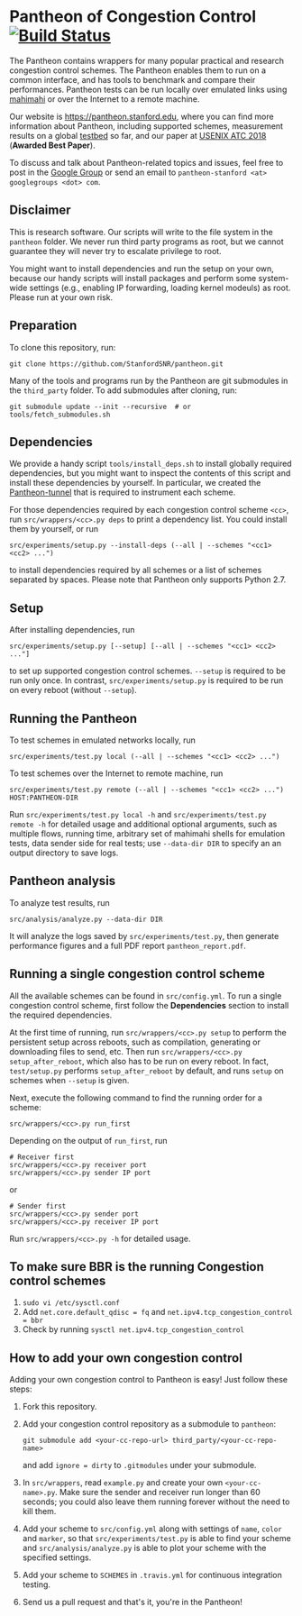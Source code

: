 # Pantheon of Congestion Control [![Build Status](https://travis-ci.org/StanfordSNR/pantheon.svg?branch=master)](https://travis-ci.org/StanfordSNR/pantheon)
The Pantheon contains wrappers for many popular practical and research
congestion control schemes. The Pantheon enables them to run on a common
interface, and has tools to benchmark and compare their performances.
Pantheon tests can be run locally over emulated links using
[mahimahi](http://mahimahi.mit.edu/) or over the Internet to a remote machine.

Our website is <https://pantheon.stanford.edu>, where you can find more
information about Pantheon, including supported schemes, measurement results
on a global [testbed](https://github.com/StanfordSNR/observatory)
so far, and our paper at [USENIX ATC 2018](https://www.usenix.org/conference/atc18/presentation/yan-francis)
(**Awarded Best Paper**).

To discuss and talk about Pantheon-related topics and issues, feel free to
post in the [Google Group](https://groups.google.com/forum/#!forum/pantheon-stanford)
or send an email to `pantheon-stanford <at> googlegroups <dot> com`.

## Disclaimer
This is research software. Our scripts will write to the file system in the
`pantheon` folder. We never run third party programs as root, but we cannot
guarantee they will never try to escalate privilege to root.

You might want to install dependencies and run the setup on your own, because
our handy scripts will install packages and perform some system-wide settings
(e.g., enabling IP forwarding, loading kernel modeuls) as root.
Please run at your own risk.

## Preparation
To clone this repository, run:

```
git clone https://github.com/StanfordSNR/pantheon.git
```

Many of the tools and programs run by the Pantheon are git submodules in the
`third_party` folder. To add submodules after cloning, run:

```
git submodule update --init --recursive  # or tools/fetch_submodules.sh
```

## Dependencies
We provide a handy script `tools/install_deps.sh` to install globally required
dependencies, but you might want to inspect the contents of this script and
install these dependencies by yourself. In particular, we created
the [Pantheon-tunnel](https://github.com/StanfordSNR/pantheon-tunnel)
that is required to instrument each scheme.

For those dependencies required by each congestion control scheme `<cc>`,
run `src/wrappers/<cc>.py deps` to print a dependency list. You could install
them by yourself, or run

```
src/experiments/setup.py --install-deps (--all | --schemes "<cc1> <cc2> ...")
```

to install dependencies required by all schemes or a list of schemes separated
by spaces. Please note that Pantheon only supports Python 2.7.

## Setup
After installing dependencies, run

```
src/experiments/setup.py [--setup] [--all | --schemes "<cc1> <cc2> ..."]
```

to set up supported congestion control schemes. `--setup` is required
to be run only once. In contrast, `src/experiments/setup.py` is
required to be run on every reboot (without `--setup`).

## Running the Pantheon
To test schemes in emulated networks locally, run

```
src/experiments/test.py local (--all | --schemes "<cc1> <cc2> ...")
```

To test schemes over the Internet to remote machine, run

```
src/experiments/test.py remote (--all | --schemes "<cc1> <cc2> ...") HOST:PANTHEON-DIR
```

Run `src/experiments/test.py local -h` and `src/experiments/test.py remote -h`
for detailed usage and additional optional arguments, such as multiple flows,
running time, arbitrary set of mahimahi shells for emulation tests,
data sender side for real tests; use `--data-dir DIR` to specify an
an output directory to save logs.

## Pantheon analysis
To analyze test results, run

```
src/analysis/analyze.py --data-dir DIR
```

It will analyze the logs saved by `src/experiments/test.py`, then generate
performance figures and a full PDF report `pantheon_report.pdf`.

## Running a single congestion control scheme
All the available schemes can be found in `src/config.yml`. To run a single
congestion control scheme, first follow the **Dependencies** section to install
the required dependencies.

At the first time of running, run `src/wrappers/<cc>.py setup`
to perform the persistent setup across reboots, such as compilation,
generating or downloading files to send, etc. Then run
`src/wrappers/<cc>.py setup_after_reboot`, which also has to be run on every
reboot. In fact, `test/setup.py` performs `setup_after_reboot` by
default, and runs `setup` on schemes when `--setup` is given.

Next, execute the following command to find the running order for a scheme:
```
src/wrappers/<cc>.py run_first
```

Depending on the output of `run_first`, run

```
# Receiver first
src/wrappers/<cc>.py receiver port
src/wrappers/<cc>.py sender IP port
```

or

```
# Sender first
src/wrappers/<cc>.py sender port
src/wrappers/<cc>.py receiver IP port
```

Run `src/wrappers/<cc>.py -h` for detailed usage.
## To make sure BBR is the running Congestion control schemes

1. `sudo vi /etc/sysctl.conf`
2. Add `net.core.default_qdisc = fq` and `net.ipv4.tcp_congestion_control = bbr`
3. Check by running `sysctl net.ipv4.tcp_congestion_control`

## How to add your own congestion control
Adding your own congestion control to Pantheon is easy! Just follow these
steps:

1. Fork this repository.

2. Add your congestion control repository as a submodule to `pantheon`:

   ```
   git submodule add <your-cc-repo-url> third_party/<your-cc-repo-name>
   ```

   and add `ignore = dirty` to `.gitmodules` under your submodule.

3. In `src/wrappers`, read `example.py` and create your own `<your-cc-name>.py`.
   Make sure the sender and receiver run longer than 60 seconds; you could also
   leave them running forever without the need to kill them.

4. Add your scheme to `src/config.yml` along with settings of
   `name`, `color` and `marker`, so that `src/experiments/test.py` is able to
   find your scheme and `src/analysis/analyze.py` is able to plot your scheme
   with the specified settings.

5. Add your scheme to `SCHEMES` in `.travis.yml` for continuous integration testing.

6. Send us a pull request and that's it, you're in the Pantheon!

